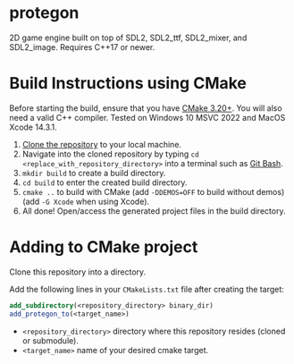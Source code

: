 # protegon

2D game engine built on top of SDL2, SDL2_ttf, SDL2_mixer, and SDL2_image. Requires C++17 or newer.

# Build Instructions using CMake

Before starting the build, ensure that you have [CMake 3.20+](https://cmake.org/download/). You will also need a valid C++ compiler. Tested on Windows 10 MSVC 2022 and MacOS Xcode 14.3.1. 

1. [Clone the repository](https://docs.github.com/en/repositories/creating-and-managing-repositories/cloning-a-repository) to your local machine.
2. Navigate into the cloned repository by typing `cd <replace_with_repository_directory>` into a terminal such as [Git Bash](https://git-scm.com/downloads).
3. `mkdir build` to create a build directory.
4. `cd build` to enter the created build directory.
5. `cmake ..` to build with CMake (add `-DDEMOS=OFF` to build without demos) (add `-G Xcode` when using Xcode).
8. All done! Open/access the generated project files in the build directory.

# Adding to CMake project

Clone this repository into a directory.

Add the following lines in your ```CMakeLists.txt``` file after creating the target:

```cmake
add_subdirectory(<repository_directory> binary_dir)
add_protegon_to(<target_name>)
```
- ```<repository_directory>``` directory where this repository resides (cloned or submodule).
- ```<target_name>``` name of your desired cmake target.
